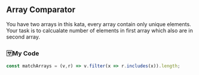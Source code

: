 ## Array Comparator

You have two arrays in this kata, every array contain only unique elements. Your task is to calcualate number of elements in first array which also are in second array.

### :sa:My Code
```js
const matchArrays = (v,r) => v.filter(x => r.includes(x)).length;
```
